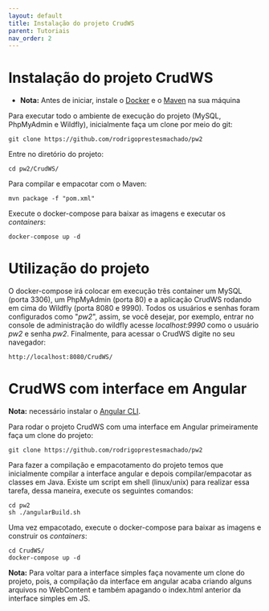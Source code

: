 ```yaml
---
layout: default
title: Instalação do projeto CrudWS
parent: Tutoriais
nav_order: 2
---
```


# Instalação do projeto CrudWS

* **Nota:** Antes de iniciar, instale o [Docker](https://www.docker.com) e o [Maven](https://maven.apache.org) na sua máquina

Para executar todo o ambiente de execução do projeto (MySQL, PhpMyAdmin e Wildfly), inicialmente faça um clone por meio do git:

    git clone https://github.com/rodrigoprestesmachado/pw2

Entre no diretório do projeto:

    cd pw2/CrudWS/

Para compilar e empacotar com o Maven:

    mvn package -f "pom.xml"

Execute o docker-compose para baixar as imagens e executar os *containers*:

    docker-compose up -d

# Utilização do projeto

O docker-compose irá colocar em execução três container um MySQL (porta 3306), um PhpMyAdmin (porta 80) e a aplicação CrudWS rodando em cima do Wildfly (porta 8080 e 9990). Todos os usuários e senhas foram configurados como "*pw2*", assim, se você desejar, por exemplo, entrar no console de administração do wildfly acesse *localhost:9990* como o usuário *pw2* e senha *pw2*. Finalmente, para acessar o CrudWS digite no seu navegador:

    http://localhost:8080/CrudWS/

# CrudWS com interface em Angular

**Nota:** necessário instalar o [Angular CLI](https://angular.io).

Para rodar o projeto CrudWS com uma interface em Angular primeiramente faça um clone do projeto:

    git clone https://github.com/rodrigoprestesmachado/pw2

Para fazer a compilação e empacotamento do projeto temos que inicialmente compilar a interface angular e depois compilar/empacotar as classes em Java. Existe um script em shell (linux/unix) para realizar essa tarefa, dessa maneira, execute os seguintes comandos:

    cd pw2
    sh ./angularBuild.sh

Uma vez empacotado, execute o docker-compose para baixar as imagens e construir os *containers*:

    cd CrudWS/
    docker-compose up -d

**Nota:** Para voltar para a interface simples faça novamente um clone do projeto, pois, a compilação da interface em angular acaba criando alguns arquivos no WebContent e também apagando o index.html anterior da interface simples em JS.
